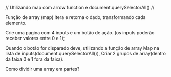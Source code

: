 // Utilizando map com arrow function e document.querySelectorAll() //

Função de array (map) itera e retorna o dado, transformando cada elemento.

Crie uma pagina com 4 inputs e um botão de ação.
(os inputs poderão receber valores entre 0 e 1);

Quando o botão for disparado deve, utilizando a função de array Map na lista de inputs(document.querySelectorAll()),
Criar 2 grupos de array(dentro da faixa 0 e 1 fora da faixa).

Como dividir uma array em partes?


